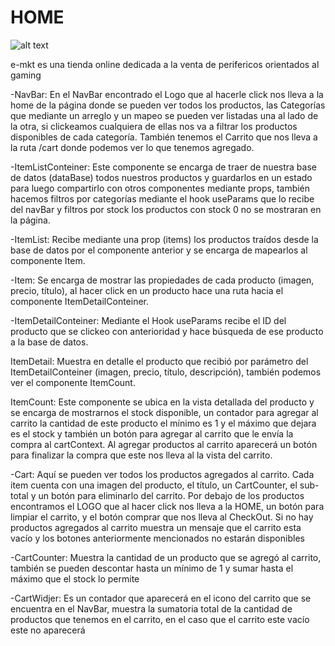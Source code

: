 # HOME
![alt text](https://firebasestorage.googleapis.com/v0/b/e-mkt-aff75.appspot.com/o/Home.gif?alt=media&token=abae7545-92ae-4ae1-a11b-b4e72a3bc5b2)

e-mkt es una tienda online dedicada a la venta de perifericos orientados al gaming

<!-- ___COMPONENTS___ -->

-NavBar: En el NavBar encontrado el Logo que al hacerle click nos lleva a la home de la página donde se pueden ver todos los productos, las Categorías que mediante un arreglo y un mapeo se pueden ver listadas una al lado de la otra, si clickeamos cualquiera de ellas nos va a filtrar los productos disponibles de cada categoría. También tenemos el Carrito que nos lleva a la ruta /cart donde podemos ver lo que tenemos agregado.

-ItemListConteiner: Este componente se encarga de traer de nuestra base de datos (dataBase) todos nuestros productos y guardarlos en un estado para luego compartirlo con otros componentes mediante props, también hacemos filtros por categorías mediante el hook useParams que lo recibe del navBar y filtros por stock los productos con stock 0 no se mostraran en la página.

-ItemList: Recibe mediante una prop (items) los productos traídos desde la base de datos por el componente anterior y se encarga de mapearlos al componente Item.

-Item: Se encarga de mostrar las propiedades de cada producto (imagen, precio, título), al hacer click en un producto hace una ruta hacia el componente ItemDetailConteiner.

-ItemDetailConteiner: Mediante el Hook useParams recibe el ID del producto que se clickeo con anterioridad y hace búsqueda de ese producto a la base de datos.

ItemDetail: Muestra en detalle el producto que recibió por parámetro del ItemDetailConteiner (imagen, precio, título, descripción), también podemos ver el componente ItemCount.

ItemCount: Este componente se ubica en la vista detallada del producto y se encarga de mostrarnos el stock disponible, un contador para agregar al carrito la cantidad de este producto el mínimo es 1 y el máximo que dejara es el stock y también un botón para agregar al carrito que le envía la compra al cartContext. Al agregar productos al carrito aparecerá un botón para finalizar la compra que este nos lleva al la vista del carrito.

-Cart: Aquí se pueden ver todos los productos agregados al carrito. Cada item cuenta con una imagen del producto, el título, un CartCounter, el sub-total y un botón para eliminarlo del carrito. Por debajo de los productos encontramos el LOGO que al hacer click nos lleva a la HOME, un botón para limpiar el carrito, y el botón comprar que nos lleva al CheckOut. Si no hay productos agregados al carrito muestra un mensaje que el carrito esta vacío y los botones anteriormente mencionados no estarán disponibles

-CartCounter: Muestra la cantidad de un producto que se agregó al carrito, también se pueden descontar hasta un mínimo de 1 y sumar hasta el máximo que el stock lo permite

-CartWidjer: Es un contador que aparecerá en el icono del carrito que se encuentra en el NavBar, muestra la sumatoria total de la cantidad de productos que tenemos en el carrito, en el caso que el carrito este vacío este no aparecerá
